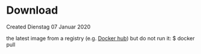 # Download
Created Dienstag 07 Januar 2020

the latest image from a registry (e.g. [Docker hub](https://hub.docker.com)) but do not run it:
$ docker pull <image name>


